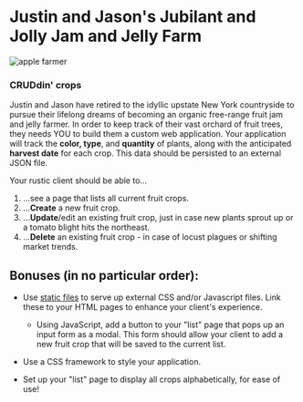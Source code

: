 # Justin and Jason's Jubilant and Jolly Jam and Jelly Farm

![apple farmer](http://thumbs.dreamstime.com/x/apple-orchard-old-farmer-22714722.jpg)

### CRUDdin' crops

Justin and Jason have retired to the idyllic upstate New York countryside to pursue their lifelong dreams of becoming an organic free-range fruit jam and jelly farmer. In order to keep track of their vast orchard of fruit trees, they needs YOU to build them a custom web application. Your application will track the **color, type**, and **quantity** of plants, along with the anticipated **harvest date** for each crop. This data should be persisted to an external JSON file.

Your rustic client should be able to...

1. ...see a page that lists all current fruit crops.
2. ...**Create** a new fruit crop.
3. ...**Update**/edit an existing fruit crop, just in case new plants sprout up or a tomato blight hits the northeast.
4. ...**Delete** an existing fruit crop - in case of locust plagues or shifting market trends.

## Bonuses (in no particular order):

* Use [static files](http://expressjs.com/starter/static-files.html) to serve up external CSS and/or Javascript files. Link these to your HTML pages to enhance your client's experience.
	* Using JavaScript, add a button to your "list" page that pops up an input form as a modal. This form should allow your client to add a new fruit crop that will be saved to the current list.
  
* Use a CSS framework to style your application.

* Set up your "list" page to display all crops alphabetically, for ease of use!